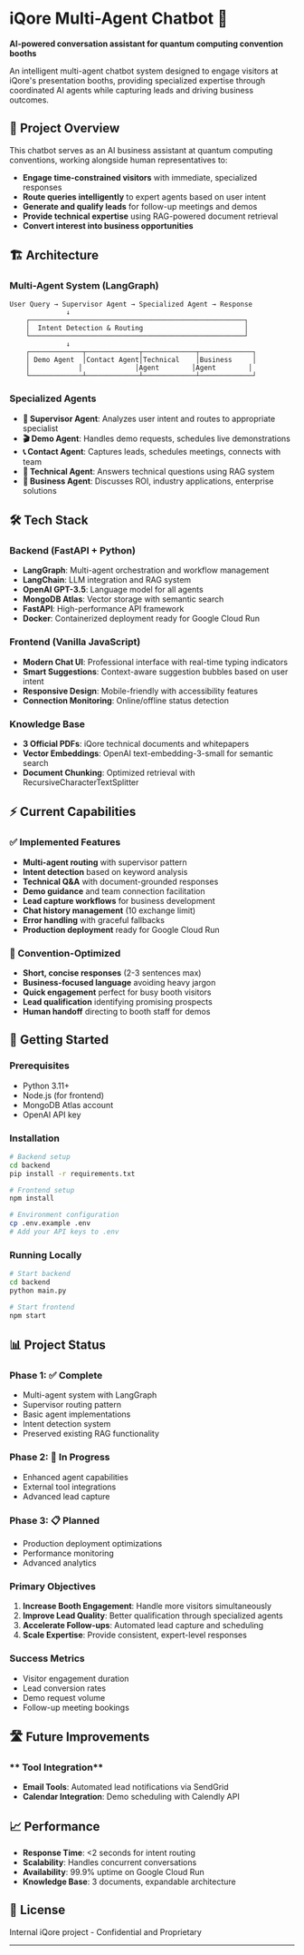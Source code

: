 # iQore Multi-Agent Chatbot 🤖

**AI-powered conversation assistant for quantum computing convention booths**

An intelligent multi-agent chatbot system designed to engage visitors at iQore's presentation booths, providing specialized expertise through coordinated AI agents while capturing leads and driving business outcomes.

## 🎯 Project Overview

This chatbot serves as an AI business assistant at quantum computing conventions, working alongside human representatives to:
- **Engage time-constrained visitors** with immediate, specialized responses
- **Route queries intelligently** to expert agents based on user intent
- **Generate and qualify leads** for follow-up meetings and demos
- **Provide technical expertise** using RAG-powered document retrieval
- **Convert interest into business opportunities**

## 🏗️ Architecture

### **Multi-Agent System (LangGraph)**
```
User Query → Supervisor Agent → Specialized Agent → Response
              ↓
    ┌─────────────────────────────────────────────────────┐
    │  Intent Detection & Routing                         │
    └─────────────────────────────────────────────────────┘
              ↓
    ┌─────────────┬─────────────┬─────────────┬─────────────┐
    │ Demo Agent  │Contact Agent│Technical    │Business     │
    │            │             │Agent        │Agent        │
    └─────────────┴─────────────┴─────────────┴─────────────┘
```

### **Specialized Agents**
- **🎯 Supervisor Agent**: Analyzes user intent and routes to appropriate specialist
- **🎬 Demo Agent**: Handles demo requests, schedules live demonstrations
- **📞 Contact Agent**: Captures leads, schedules meetings, connects with team
- **🔬 Technical Agent**: Answers technical questions using RAG system
- **💼 Business Agent**: Discusses ROI, industry applications, enterprise solutions

## 🛠️ Tech Stack

### **Backend (FastAPI + Python)**
- **LangGraph**: Multi-agent orchestration and workflow management
- **LangChain**: LLM integration and RAG system
- **OpenAI GPT-3.5**: Language model for all agents
- **MongoDB Atlas**: Vector storage with semantic search
- **FastAPI**: High-performance API framework
- **Docker**: Containerized deployment ready for Google Cloud Run

### **Frontend (Vanilla JavaScript)**
- **Modern Chat UI**: Professional interface with real-time typing indicators
- **Smart Suggestions**: Context-aware suggestion bubbles based on user intent
- **Responsive Design**: Mobile-friendly with accessibility features
- **Connection Monitoring**: Online/offline status detection

### **Knowledge Base**
- **3 Official PDFs**: iQore technical documents and whitepapers
- **Vector Embeddings**: OpenAI text-embedding-3-small for semantic search
- **Document Chunking**: Optimized retrieval with RecursiveCharacterTextSplitter

## ⚡ Current Capabilities

### **✅ Implemented Features**
- **Multi-agent routing** with supervisor pattern
- **Intent detection** based on keyword analysis
- **Technical Q&A** with document-grounded responses
- **Demo guidance** and team connection facilitation
- **Lead capture workflows** for business development
- **Chat history management** (10 exchange limit)
- **Error handling** with graceful fallbacks
- **Production deployment** ready for Google Cloud Run

### **🎪 Convention-Optimized**
- **Short, concise responses** (2-3 sentences max)
- **Business-focused language** avoiding heavy jargon
- **Quick engagement** perfect for busy booth visitors
- **Lead qualification** identifying promising prospects
- **Human handoff** directing to booth staff for demos

## 🚀 Getting Started

### **Prerequisites**
- Python 3.11+
- Node.js (for frontend)
- MongoDB Atlas account
- OpenAI API key

### **Installation**
```bash
# Backend setup
cd backend
pip install -r requirements.txt

# Frontend setup  
npm install

# Environment configuration
cp .env.example .env
# Add your API keys to .env
```

### **Running Locally**
```bash
# Start backend
cd backend
python main.py

# Start frontend
npm start
```

## 📊 Project Status

### **Phase 1: ✅ Complete**
- Multi-agent system with LangGraph
- Supervisor routing pattern
- Basic agent implementations
- Intent detection system
- Preserved existing RAG functionality

### **Phase 2: 🔄 In Progress**
- Enhanced agent capabilities
- External tool integrations
- Advanced lead capture

### **Phase 3: 📋 Planned**
- Production deployment optimizations
- Performance monitoring
- Advanced analytics

### **Primary Objectives**
1. **Increase Booth Engagement**: Handle more visitors simultaneously
2. **Improve Lead Quality**: Better qualification through specialized agents
3. **Accelerate Follow-ups**: Automated lead capture and scheduling
4. **Scale Expertise**: Provide consistent, expert-level responses

### **Success Metrics**
- Visitor engagement duration
- Lead conversion rates
- Demo request volume
- Follow-up meeting bookings

## 🛣️ Future Improvements

### ** Tool Integration**
- **Email Tools**: Automated lead notifications via SendGrid
- **Calendar Integration**: Demo scheduling with Calendly API

## 📈 Performance

- **Response Time**: <2 seconds for intent routing
- **Scalability**: Handles concurrent conversations
- **Availability**: 99.9% uptime on Google Cloud Run
- **Knowledge Base**: 3 documents, expandable architecture

## 📄 License

Internal iQore project - Confidential and Proprietary

---